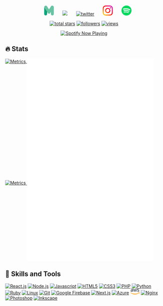 <!-- Social icons section -->
<p align="center">
  &#8287;&#8287;&#8287;&#8287;&#8287;
  <a href="https://martijn-lindeman.com" alt="My Website"><img width="32px" src="assets/512-.svg"/></a>
  &#8287;&#8287;&#8287;&#8287;&#8287;
  <a href="https://www.linkedin.com/in/martijn-lindeman" alt="linkedin"><img width="32px" src="https://cdn.jsdelivr.net/gh/devicons/devicon@latest/icons/linkedin/linkedin-original.svg"/></a>
  &#8287;&#8287;&#8287;&#8287;&#8287;
  <a href="https://twitter.com/LindemanMartijn"><img width="32px" alt="twitter" title="twitter" src="https://cdn.jsdelivr.net/gh/devicons/devicon@latest/icons/twitter/twitter-original.svg"></a>
  &#8287;&#8287;&#8287;&#8287;&#8287;
  <a href="https://www.instagram.com/martijn.lindeman"><img width="32px" alt="instagram" title="instagram" src="assets/instagram.png"/></a>
  &#8287;&#8287;&#8287;&#8287;&#8287;
  <a href="https://open.spotify.com/user/81beo555eaqse93ughc05dqx4"><img width="32px" alt="spotify" title="spotify" src="assets/spotify.png"/></a>
</p>


<p align="center">
  <a href="https://github.com/MartijnLindeman?tab=repositories">
    <img alt="total stars" title="Total stars on GitHub" src="https://custom-icon-badges.herokuapp.com/badge/dynamic/json?logo=star&color=%23e06666&labelColor=cc0000&label=Stars&style=for-the-badge&query=%24.stars&url=https://api.github-star-counter.workers.dev/user/martijnlindeman"/></a>
  <a href="https://github.com/MartijnLindeman?tab=followers">
    <img alt="followers" title="Follow me on Github" src="https://custom-icon-badges.herokuapp.com/github/followers/martijnlindeman?color=236ad3&labelColor=1155ba&style=for-the-badge&logo=person-add&label=Followers&logoColor=white"/></a>
  <a href="https://github.com/MartijnLindeman">
    <img alt="views" title="GitHub profile views" src="https://vbr.nathanchung.dev/badge?page_id=MartijnLindeman&color=7b007e&lcolor=630366&style=for-the-badge&logo=github"/></a>
</p>
<p align="center">
   <a href="https://spotify-github-profile.vercel.app/api/view?uid=81beo555eaqse93ughc05dqx4&redirect=true">
     <img alt="Spotify Now Playing" title="🎵 Now Playing" src="https://spotify-github-profile.vercel.app/api/view?uid=81beo555eaqse93ughc05dqx4&cover_image=true&theme=novatorem&bar_color=53b14f&bar_color_cover=false"/></a>
</p>


## 🔥 Stats

<a href="#">
  <img align="center" src="/🔥github-metrics.svg" alt="Metrics" width="405">
</a>
<a href="#">
  <img align="top" src="/🎵Spotify - Top tracks.svg" alt="Metrics" width="405">
</a>
<a href="#">
  <img align="top" src="/⚡recent-activity.svg" alt="Metrics" width="405">
</a>
<a href="#">
  <img align="top" src="/🏆 achievements.svg" alt="Metrics" width="405">
</a>


## 🔧 Skills and Tools
<a href="https://reactjs.org/">
<span><img title="React.js" src="https://cdn.jsdelivr.net/gh/devicons/devicon@latest/icons/react/react-original.svg" width="30px"></span></a>
</a>
<a href="https://nodejs.org/">
<span><img title="Node.js" src="https://cdn.jsdelivr.net/gh/devicons/devicon@latest/icons/nodejs/nodejs-plain.svg" width="30px"></span></a>
</a>
<a href="https://developer.mozilla.org/">
<span><img title="Javascript" src="https://cdn.jsdelivr.net/gh/devicons/devicon@latest/icons/javascript/javascript-original.svg" width="30px"></span></a>
</a>
<a href="https://developer.mozilla.org/">
<span><img title="HTML5" src="https://cdn.jsdelivr.net/gh/devicons/devicon@latest/icons/html5/html5-plain.svg" width="30px"></span></a>
</a>
<a href="https://developer.mozilla.org/">
<span><img title="CSS3" src="https://cdn.jsdelivr.net/gh/devicons/devicon@latest/icons/css3/css3-plain.svg" width="30px"></span></a>
</a>
<a href="https://www.php.net/">
<span><img title="PHP" src="https://cdn.jsdelivr.net/gh/devicons/devicon/icons/php/php-original.svg" width="30px"></span></a>
</a>
<a href="https://www.python.org/">
<span><img title="Python" src="https://cdn.jsdelivr.net/gh/devicons/devicon/icons/python/python-original.svg" width="30px"></span></a>
</a>
<a href="https://www.ruby-lang.org/">
<span><img title="Ruby" src="https://cdn.jsdelivr.net/gh/devicons/devicon/icons/ruby/ruby-original.svg" width="30px"></span></a>
</a>
<a href="https://www.linux.org/">
<span><img title="Linux" src="https://cdn.jsdelivr.net/gh/devicons/devicon/icons/linux/linux-original.svg" width="30px"></span></a>
</a>
<a href="https://git-scm.com/">
<span><img title="Git" src="https://cdn.jsdelivr.net/gh/devicons/devicon@latest/icons/git/git-original.svg" width="30px"></span></a>
</a>
<a href="https://firebase.google.com/">
<span><img title="Google Firebase" src="https://cdn.jsdelivr.net/gh/devicons/devicon/icons/firebase/firebase-plain.svg" width="30px"></span></a>
</a>
<a href="https://vercel.com/">
<span><img title="Next.js" src="https://cdn.jsdelivr.net/gh/devicons/devicon@latest/icons/nextjs/nextjs-original.svg" width="30px"></span></a>
</a>
<a href="https://azure.microsoft.com/">
<span><img title="Azure" src="https://cdn.jsdelivr.net/gh/devicons/devicon/icons/azure/azure-original.svg" width="30px"></span></a>
</a>
<a href="https://aws.amazon.com/">
<span><img title="AWS" src="assets/aws.png" width="30px"></span></a>
</a>
<a href="https://www.nginx.com/">
<span><img title="Nginx" src="https://cdn.jsdelivr.net/gh/devicons/devicon/icons/nginx/nginx-original.svg" width="30px"></span></a>
</a>
<a href="https://www.adobe.com/ie/products/photoshop.html">
<span><img title="Photoshop" src="https://cdn.jsdelivr.net/gh/devicons/devicon@latest/icons/photoshop/photoshop-original.svg" width="30px"></span></a>
</a>
<a href="https://inkscape.org/">
<span><img title="Inkscape" src="https://cdn.jsdelivr.net/gh/devicons/devicon/icons/inkscape/inkscape-original.svg" width="30px"></span></a>
</a>

